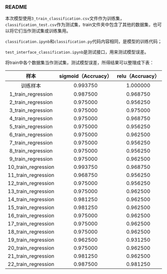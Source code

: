 ### README

​		本次模型使用`3_train_classification.csv`文件作为训练集，`classification_test.csv`作为测试集，train文件夹中包含了其他的数据集，也可以将它们当作测试集或训练集用。

​		`classification.ipynb`和`classification.py`代码内容相同，是模型的训练代码；

​		`test_interface_classification.ipynb`是测试接口，用来测试模型误差。

​		将train中各个数据集当作测试集，测试模型误差，所得结果可以整理成下表：

|        样本         | sigmoid（Accruacy） | relu（Accruacy） |
| :-----------------: | :-----------------: | :--------------: |
|      训练样本       |      0.993750       |     1.000000     |
| 1_train_regression  |      0.987500       |     0.968750     |
| 2_train_regression  |      0.975000       |     0.956250     |
| 3_train_regression  |      0.975000       |     0.975000     |
| 4_train_regression  |      0.975000       |     0.968750     |
| 5_train_regression  |      0.975000       |     0.956250     |
| 6_train_regression  |      0.975000       |     0.962500     |
| 7_train_regression  |      0.975000       |     0.956250     |
| 8_train_regression  |      0.975000       |     0.956250     |
| 9_train_regression  |      0.975000       |     0.962500     |
| 10_train_regression |      0.993750       |     0.968750     |
| 11_train_regression |      0.968750       |     0.956250     |
| 12_train_regression |      0.975000       |     0.956250     |
| 13_train_regression |      0.975000       |     0.962500     |
| 14_train_regression |      0.981250       |     0.962500     |
| 15_train_regression |      0.981250       |     0.962500     |
| 16_train_regression |      0.975000       |     0.962500     |
| 17_train_regression |      0.975000       |     0.962500     |
| 18_train_regression |      0.975000       |     0.962500     |
| 19_train_regression |      0.962500       |     0.931250     |
| 20_train_regression |      0.975000       |     0.962500     |
| 21_train_regression |      0.981250       |     0.962500     |
| 22_train_regression |      0.987500       |     0.981250     |